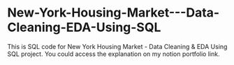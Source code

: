 # New-York-Housing-Market---Data-Cleaning-EDA-Using-SQL
This is SQL code for New York Housing Market - Data Cleaning &amp; EDA Using SQL project. You could access the explanation on my notion portfolio link.
